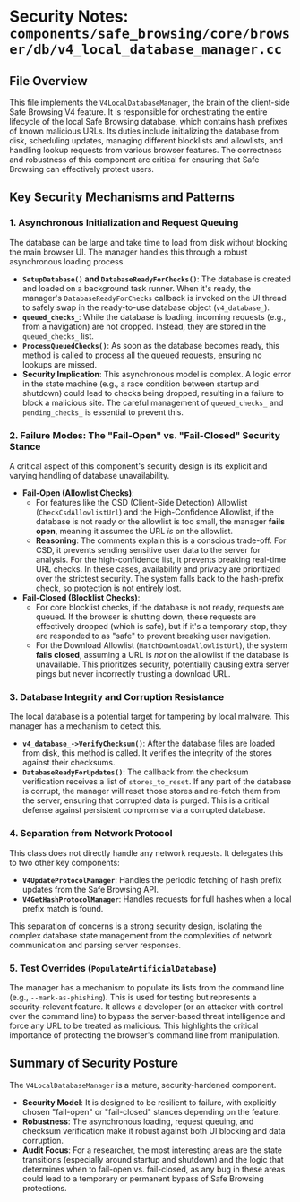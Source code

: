 # Security Notes: `components/safe_browsing/core/browser/db/v4_local_database_manager.cc`

## File Overview

This file implements the `V4LocalDatabaseManager`, the brain of the client-side Safe Browsing V4 feature. It is responsible for orchestrating the entire lifecycle of the local Safe Browsing database, which contains hash prefixes of known malicious URLs. Its duties include initializing the database from disk, scheduling updates, managing different blocklists and allowlists, and handling lookup requests from various browser features. The correctness and robustness of this component are critical for ensuring that Safe Browsing can effectively protect users.

## Key Security Mechanisms and Patterns

### 1. Asynchronous Initialization and Request Queuing

The database can be large and take time to load from disk without blocking the main browser UI. The manager handles this through a robust asynchronous loading process.

-   **`SetupDatabase()` and `DatabaseReadyForChecks()`**: The database is created and loaded on a background task runner. When it's ready, the manager's `DatabaseReadyForChecks` callback is invoked on the UI thread to safely swap in the ready-to-use database object (`v4_database_`).
-   **`queued_checks_`**: While the database is loading, incoming requests (e.g., from a navigation) are not dropped. Instead, they are stored in the `queued_checks_` list.
-   **`ProcessQueuedChecks()`**: As soon as the database becomes ready, this method is called to process all the queued requests, ensuring no lookups are missed.
-   **Security Implication**: This asynchronous model is complex. A logic error in the state machine (e.g., a race condition between startup and shutdown) could lead to checks being dropped, resulting in a failure to block a malicious site. The careful management of `queued_checks_` and `pending_checks_` is essential to prevent this.

### 2. Failure Modes: The "Fail-Open" vs. "Fail-Closed" Security Stance

A critical aspect of this component's security design is its explicit and varying handling of database unavailability.

-   **Fail-Open (Allowlist Checks)**:
    -   For features like the CSD (Client-Side Detection) Allowlist (`CheckCsdAllowlistUrl`) and the High-Confidence Allowlist, if the database is not ready or the allowlist is too small, the manager **fails open**, meaning it assumes the URL *is* on the allowlist.
    -   **Reasoning**: The comments explain this is a conscious trade-off. For CSD, it prevents sending sensitive user data to the server for analysis. For the high-confidence list, it prevents breaking real-time URL checks. In these cases, availability and privacy are prioritized over the strictest security. The system falls back to the hash-prefix check, so protection is not entirely lost.
-   **Fail-Closed (Blocklist Checks)**:
    -   For core blocklist checks, if the database is not ready, requests are queued. If the browser is shutting down, these requests are effectively dropped (which is safe), but if it's a temporary stop, they are responded to as "safe" to prevent breaking user navigation.
    -   For the Download Allowlist (`MatchDownloadAllowlistUrl`), the system **fails closed**, assuming a URL is *not* on the allowlist if the database is unavailable. This prioritizes security, potentially causing extra server pings but never incorrectly trusting a download URL.

### 3. Database Integrity and Corruption Resistance

The local database is a potential target for tampering by local malware. This manager has a mechanism to detect this.

-   **`v4_database_->VerifyChecksum()`**: After the database files are loaded from disk, this method is called. It verifies the integrity of the stores against their checksums.
-   **`DatabaseReadyForUpdates()`**: The callback from the checksum verification receives a list of `stores_to_reset`. If any part of the database is corrupt, the manager will reset those stores and re-fetch them from the server, ensuring that corrupted data is purged. This is a critical defense against persistent compromise via a corrupted database.

### 4. Separation from Network Protocol

This class does not directly handle any network requests. It delegates this to two other key components:
-   **`V4UpdateProtocolManager`**: Handles the periodic fetching of hash prefix updates from the Safe Browsing API.
-   **`V4GetHashProtocolManager`**: Handles requests for full hashes when a local prefix match is found.

This separation of concerns is a strong security design, isolating the complex database state management from the complexities of network communication and parsing server responses.

### 5. Test Overrides (`PopulateArtificialDatabase`)

The manager has a mechanism to populate its lists from the command line (e.g., `--mark-as-phishing`). This is used for testing but represents a security-relevant feature. It allows a developer (or an attacker with control over the command line) to bypass the server-based threat intelligence and force any URL to be treated as malicious. This highlights the critical importance of protecting the browser's command line from manipulation.

## Summary of Security Posture

The `V4LocalDatabaseManager` is a mature, security-hardened component.

-   **Security Model**: It is designed to be resilient to failure, with explicitly chosen "fail-open" or "fail-closed" stances depending on the feature.
-   **Robustness**: The asynchronous loading, request queuing, and checksum verification make it robust against both UI blocking and data corruption.
-   **Audit Focus**: For a researcher, the most interesting areas are the state transitions (especially around startup and shutdown) and the logic that determines when to fail-open vs. fail-closed, as any bug in these areas could lead to a temporary or permanent bypass of Safe Browsing protections.
